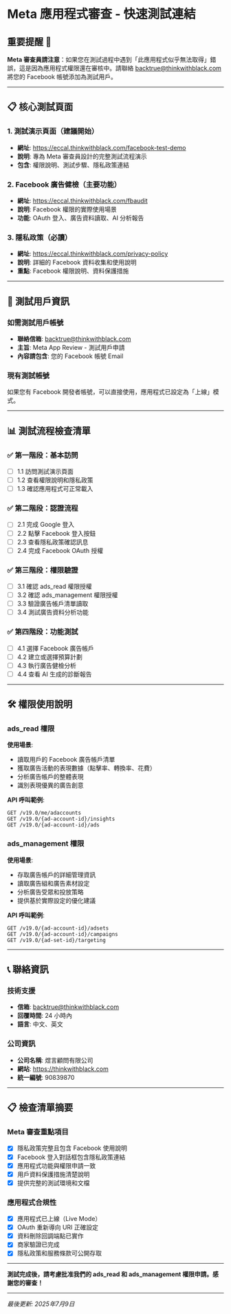 # Meta 應用程式審查 - 快速測試連結

## 重要提醒 🚨
**Meta 審查員請注意**：如果您在測試過程中遇到「此應用程式似乎無法取得」錯誤，這是因為應用程式權限還在審核中。請聯絡 backtrue@thinkwithblack.com 將您的 Facebook 帳號添加為測試用戶。

---

## 📋 核心測試頁面

### 1. 測試演示頁面（建議開始）
- **網址**: https://eccal.thinkwithblack.com/facebook-test-demo
- **說明**: 專為 Meta 審查員設計的完整測試流程演示
- **包含**: 權限說明、測試步驟、隱私政策連結

### 2. Facebook 廣告健檢（主要功能）
- **網址**: https://eccal.thinkwithblack.com/fbaudit
- **說明**: Facebook 權限的實際使用場景
- **功能**: OAuth 登入、廣告資料讀取、AI 分析報告

### 3. 隱私政策（必讀）
- **網址**: https://eccal.thinkwithblack.com/privacy-policy
- **說明**: 詳細的 Facebook 資料收集和使用說明
- **重點**: Facebook 權限說明、資料保護措施

---

## 🔐 測試用戶資訊

### 如需測試用戶帳號
- **聯絡信箱**: backtrue@thinkwithblack.com
- **主旨**: Meta App Review - 測試用戶申請
- **內容請包含**: 您的 Facebook 帳號 Email

### 現有測試帳號
如果您有 Facebook 開發者帳號，可以直接使用，應用程式已設定為「上線」模式。

---

## 📊 測試流程檢查清單

### ✅ 第一階段：基本訪問
- [ ] 1.1 訪問測試演示頁面
- [ ] 1.2 查看權限說明和隱私政策
- [ ] 1.3 確認應用程式可正常載入

### ✅ 第二階段：認證流程
- [ ] 2.1 完成 Google 登入
- [ ] 2.2 點擊 Facebook 登入按鈕
- [ ] 2.3 查看隱私政策確認訊息
- [ ] 2.4 完成 Facebook OAuth 授權

### ✅ 第三階段：權限驗證
- [ ] 3.1 確認 ads_read 權限授權
- [ ] 3.2 確認 ads_management 權限授權
- [ ] 3.3 驗證廣告帳戶清單讀取
- [ ] 3.4 測試廣告資料分析功能

### ✅ 第四階段：功能測試
- [ ] 4.1 選擇 Facebook 廣告帳戶
- [ ] 4.2 建立或選擇預算計劃
- [ ] 4.3 執行廣告健檢分析
- [ ] 4.4 查看 AI 生成的診斷報告

---

## 🛠️ 權限使用說明

### ads_read 權限
**使用場景**:
- 讀取用戶的 Facebook 廣告帳戶清單
- 獲取廣告活動的表現數據（點擊率、轉換率、花費）
- 分析廣告帳戶的整體表現
- 識別表現優異的廣告創意

**API 呼叫範例**:
```
GET /v19.0/me/adaccounts
GET /v19.0/{ad-account-id}/insights
GET /v19.0/{ad-account-id}/ads
```

### ads_management 權限
**使用場景**:
- 存取廣告帳戶的詳細管理資訊
- 讀取廣告組和廣告素材設定
- 分析廣告受眾和投放策略
- 提供基於實際設定的優化建議

**API 呼叫範例**:
```
GET /v19.0/{ad-account-id}/adsets
GET /v19.0/{ad-account-id}/campaigns
GET /v19.0/{ad-set-id}/targeting
```

---

## 📞 聯絡資訊

### 技術支援
- **信箱**: backtrue@thinkwithblack.com
- **回覆時間**: 24 小時內
- **語言**: 中文、英文

### 公司資訊
- **公司名稱**: 煜言顧問有限公司
- **網站**: https://thinkwithblack.com
- **統一編號**: 90839870

---

## 📋 檢查清單摘要

### Meta 審查重點項目
- [x] 隱私政策完整且包含 Facebook 使用說明
- [x] Facebook 登入對話框包含隱私政策連結
- [x] 應用程式功能與權限申請一致
- [x] 用戶資料保護措施清楚說明
- [x] 提供完整的測試環境和文檔

### 應用程式合規性
- [x] 應用程式已上線（Live Mode）
- [x] OAuth 重新導向 URI 正確設定
- [x] 資料刪除回調端點已實作
- [x] 商家驗證已完成
- [x] 隱私政策和服務條款可公開存取

---

**測試完成後，請考慮批准我們的 ads_read 和 ads_management 權限申請。感謝您的審查！**

---
*最後更新: 2025年7月9日*